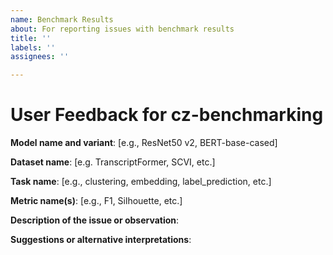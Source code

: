 ```yaml
---
name: Benchmark Results
about: For reporting issues with benchmark results
title: ''
labels: ''
assignees: ''

---
```


#  User Feedback for cz-benchmarking

<!--
Please fill out this template with your feedback about benchmark results generated for specific datasets, models, tasks, or metrics
-->

**Model name and variant**: [e.g., ResNet50 v2, BERT-base-cased]

**Dataset name**: [e.g. TranscriptFormer, SCVI, etc.]

**Task name**: [e.g., clustering, embedding, label_prediction, etc.]

**Metric name(s)**: [e.g., F1, Silhouette, etc.]

**Description of the issue or observation**:  
<!-- Describe the unexpected result, inconsistency, or observation in the benchmark results. -->

**Suggestions or alternative interpretations**:  
<!-- (Optional) Provide any suggestions for improvement or alternative interpretations of these results. -->
